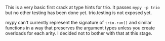 This is a very basic first crack at type hints for trio.
It passes `mypy -p trio` but no other testing has been done yet.
trio.testing is not exposed yet.

mypy can't currently represent the signature of `trio.run()` and similar functions
in a way that preserves the argument types unless you create overloads for each arity.
I decided not to bother with that at this stage.
